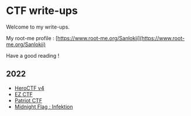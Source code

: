 # CTF write-ups

Welcome to my write-ups.

My root-me profile : [https://www.root-me.org/Sanlokii](https://www.root-me.org/Sanlokii)

Have a good reading !

## 2022
- [HeroCTF v4](https://github.com/Sanlokii/CTF-write-ups/tree/main/HeroCTF-v4)
- [EZ CTF](https://github.com/Sanlokii/CTF-write-ups/tree/main/EZ-CTF)
- [Patriot CTF](https://github.com/Sanlokii/CTF-write-ups/tree/main/PatriotCTF)
- [Midnight Flag : Infektion](https://github.com/Sanlokii/CTF-write-ups/tree/main/Midnightflag)
